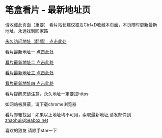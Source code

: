 # 笔盒看片 - 最新地址页

请收藏此页面（重要）
看片站长建议狼友Ctrl+D收藏本页面，本页随时更新最新地址，永远找到回家路

[永久访问地址（翻牆） 点击此处](https://beabox.net/)

[看片最新地址一 点击此处](https://bhs3p3n3x6x1.shop)

[看片最新地址二 点击此处](https://bhk2i4n4o2m4.shop)

[看片最新地址三 点击此处](https://2n0d5d2w6m3.shop)

[看片最新地址四 点击此处](https://2t3i2y5d6w0.shop)

看片提醒您请注意，永久地址一定要加https

如网站被屏蔽，请下载chrome浏览器

看片邮箱找回：如果以上地址均不可用，索取最新地址,请发邮件到 zhaohui@beabox.net

喜欢的狼友 请顺手star一下
